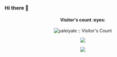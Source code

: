 ### Hi there 👋
<h4 align="center">Visitor's count :eyes:</h4>
<p align="center"><img src="https://profile-counter.glitch.me/{yaleiyale}/count.svg" alt="yaleiyale :: Visitor's Count" /></p>
<p align="center"><img src="https://github-readme-stats.vercel.app/api?username=yaleiyale&show_icons=true&hide=commits" /></p>
<p align="center"><img src="https://github-readme-stats.vercel.app/api/top-langs/?username=yaleiyale&layout=compact&exclude_repo=yaleiyale.github.io,obsidian-jekyll-blog"/></p>
<!-- ![trophy](https://github-profile-trophy.vercel.app/?username=yaleiyale)] -->

<!--
**yaleiyale/yaleiyale** is a ✨ _special_ ✨ repository because its `README.md` (this file) appears on your GitHub profile.

Here are some ideas to get you started:

- 🔭 I’m currently working on ...
- 🌱 I’m currently learning ...
- 👯 I’m looking to collaborate on ...
- 🤔 I’m looking for help with ...
- 💬 Ask me about ...
- 📫 How to reach me: ...
- 😄 Pronouns: ...
- ⚡ Fun fact: ...
-->
